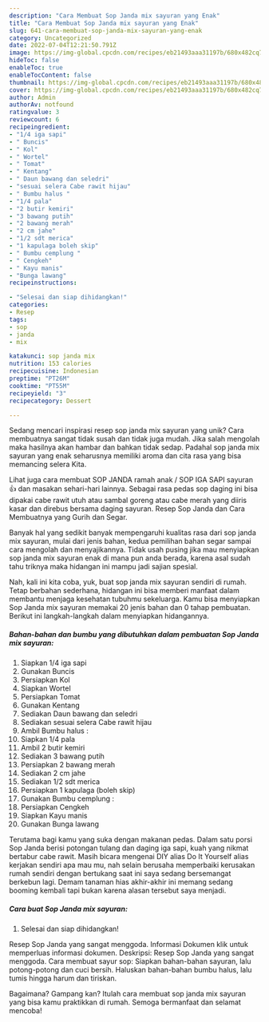 ```yaml
---
description: "Cara Membuat Sop Janda mix sayuran yang Enak"
title: "Cara Membuat Sop Janda mix sayuran yang Enak"
slug: 641-cara-membuat-sop-janda-mix-sayuran-yang-enak
category: Uncategorized
date: 2022-07-04T12:21:50.791Z
image: https://img-global.cpcdn.com/recipes/eb21493aaa31197b/680x482cq70/sop-janda-mix-sayuran-foto-resep-utama.jpg
hideToc: false
enableToc: true
enableTocContent: false
thumbnail: https://img-global.cpcdn.com/recipes/eb21493aaa31197b/680x482cq70/sop-janda-mix-sayuran-foto-resep-utama.jpg
cover: https://img-global.cpcdn.com/recipes/eb21493aaa31197b/680x482cq70/sop-janda-mix-sayuran-foto-resep-utama.jpg
author: Admin
authorAv: notfound
ratingvalue: 3
reviewcount: 6
recipeingredient:
- "1/4 iga sapi"
- " Buncis"
- " Kol"
- " Wortel"
- " Tomat"
- " Kentang"
- " Daun bawang dan seledri"
- "sesuai selera Cabe rawit hijau"
- " Bumbu halus "
- "1/4 pala"
- "2 butir kemiri"
- "3 bawang putih"
- "2 bawang merah"
- "2 cm jahe"
- "1/2 sdt merica"
- "1 kapulaga boleh skip"
- " Bumbu cemplung "
- " Cengkeh"
- " Kayu manis"
- "Bunga lawang"
recipeinstructions:

- "Selesai dan siap dihidangkan!"
categories:
- Resep
tags:
- sop
- janda
- mix

katakunci: sop janda mix 
nutrition: 153 calories
recipecuisine: Indonesian
preptime: "PT26M"
cooktime: "PT55M"
recipeyield: "3"
recipecategory: Dessert

---
```





Sedang mencari inspirasi resep sop janda mix sayuran yang unik? Cara membuatnya sangat tidak susah dan tidak juga mudah. Jika salah mengolah maka hasilnya akan hambar dan bahkan tidak sedap. Padahal sop janda mix sayuran yang enak seharusnya memiliki aroma dan cita rasa yang bisa memancing selera Kita.





Lihat juga cara membuat SOP JANDA ramah anak / SOP IGA SAPI sayuran 👍 dan masakan sehari-hari lainnya. Sebagai rasa pedas sop daging ini bisa dipakai cabe rawit utuh atau sambal goreng atau cabe merah yang diiris kasar dan direbus bersama daging sayuran. Resep Sop Janda dan Cara Membuatnya yang Gurih dan Segar.

Banyak hal yang sedikit banyak mempengaruhi kualitas rasa dari sop janda mix sayuran, mulai dari jenis bahan, kedua pemilihan bahan segar sampai cara mengolah dan menyajikannya. Tidak usah pusing jika mau menyiapkan sop janda mix sayuran enak di mana pun anda berada, karena asal sudah tahu triknya maka hidangan ini mampu jadi sajian spesial.






Nah, kali ini kita coba, yuk, buat sop janda mix sayuran sendiri di rumah. Tetap berbahan sederhana, hidangan ini bisa memberi manfaat dalam membantu menjaga kesehatan tubuhmu sekeluarga. Kamu bisa menyiapkan Sop Janda mix sayuran memakai 20 jenis bahan dan 0 tahap pembuatan. Berikut ini langkah-langkah dalam menyiapkan hidangannya.

<!--inarticleads1-->

##### Bahan-bahan dan bumbu yang dibutuhkan dalam pembuatan Sop Janda mix sayuran:

1. Siapkan 1/4 iga sapi
1. Gunakan  Buncis
1. Persiapkan  Kol
1. Siapkan  Wortel
1. Persiapkan  Tomat
1. Gunakan  Kentang
1. Sediakan  Daun bawang dan seledri
1. Sediakan sesuai selera Cabe rawit hijau
1. Ambil  Bumbu halus :
1. Siapkan 1/4 pala
1. Ambil 2 butir kemiri
1. Sediakan 3 bawang putih
1. Persiapkan 2 bawang merah
1. Sediakan 2 cm jahe
1. Sediakan 1/2 sdt merica
1. Persiapkan 1 kapulaga (boleh skip)
1. Gunakan  Bumbu cemplung :
1. Persiapkan  Cengkeh
1. Siapkan  Kayu manis
1. Gunakan Bunga lawang


Terutama bagi kamu yang suka dengan makanan pedas. Dalam satu porsi Sop Janda berisi potongan tulang dan daging iga sapi, kuah yang nikmat bertabur cabe rawit. Masih bicara mengenai DIY alias Do It Yourself alias kerjakan sendiri apa mau mu, nah selain berusaha memperbaiki kerusakan rumah sendiri dengan bertukang saat ini saya sedang bersemangat berkebun lagi. Demam tanaman hias akhir-akhir ini memang sedang booming kembali tapi bukan karena alasan tersebut saya menjadi. 

<!--inarticleads2-->

##### Cara buat Sop Janda mix sayuran:


1. Selesai dan siap dihidangkan!

Resep Sop Janda yang sangat menggoda. Informasi Dokumen klik untuk memperluas informasi dokumen. Deskripsi: Resep Sop Janda yang sangat menggoda. Cara membuat sayur sop: Siapkan bahan-bahan sayuran, lalu potong-potong dan cuci bersih. Haluskan bahan-bahan bumbu halus, lalu tumis hingga harum dan tiriskan. 

Bagaimana? Gampang kan? Itulah cara membuat sop janda mix sayuran yang bisa kamu praktikkan di rumah. Semoga bermanfaat dan selamat mencoba!
